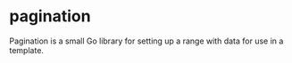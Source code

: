 # pagination
Pagination is a small Go library for setting up a range with data for use in a template.
